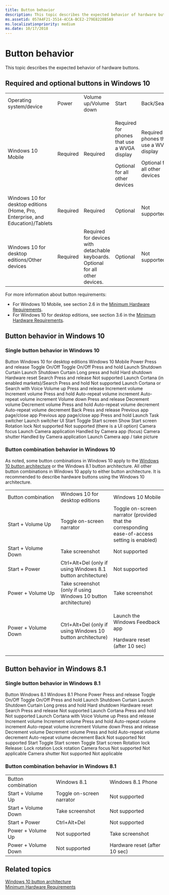 ```yaml
---
title: Button behavior
description: This topic describes the expected behavior of hardware buttons.
ms.assetid: 057A4F21-3514-4CCA-BCE2-279E8228B5A9
ms.localizationpriority: medium
ms.date: 10/17/2018
---
```


# Button behavior


This topic describes the expected behavior of hardware buttons.

## <span id="Required_and_optional__buttons_in_Windows_10"></span><span id="required_and_optional__buttons_in_windows_10"></span><span id="REQUIRED_AND_OPTIONAL__BUTTONS_IN_WINDOWS_10"></span>Required and optional buttons in Windows 10


<table>
<colgroup>
<col width="14%" />
<col width="14%" />
<col width="14%" />
<col width="14%" />
<col width="14%" />
<col width="14%" />
<col width="14%" />
</colgroup>
<tbody>
<tr class="odd">
<td align="left">Operating system/device</td>
<td align="left">Power</td>
<td align="left">Volume up/Volume down</td>
<td align="left">Start</td>
<td align="left">Back/Search</td>
<td align="left">Camera</td>
<td align="left">Rotation lock</td>
</tr>
<tr class="even">
<td align="left">Windows 10 Mobile</td>
<td align="left">Required</td>
<td align="left">Required</td>
<td align="left"><p>Required for phones that use a WVGA display</p>
<p>Optional for all other devices</p></td>
<td align="left"><p>Required for phones that use a WVGA display</p>
<p>Optional for all other devices</p></td>
<td align="left">Optional</td>
<td align="left">Not supported</td>
</tr>
<tr class="odd">
<td align="left">Windows 10 for desktop editions (Home, Pro, Enterprise, and Education)/Tablets</td>
<td align="left">Required</td>
<td align="left">Required</td>
<td align="left">Optional</td>
<td align="left">Not supported</td>
<td align="left">Not supported</td>
<td align="left">Optional</td>
</tr>
<tr class="even">
<td align="left">Windows 10 for desktop editions/Other devices</td>
<td align="left">Required</td>
<td align="left">Required for devices with detachable keyboards. Optional for all other devices.</td>
<td align="left">Optional</td>
<td align="left">Not supported</td>
<td align="left">Not supported</td>
<td align="left">Optional</td>
</tr>
</tbody>
</table>

 

For more information about button requirements:

-   For Windows 10 Mobile, see section 2.6 in the [Minimum Hardware Requirements](https://msdn.microsoft.com/library/windows/hardware/dn915086.aspx).
-   For Windows 10 for desktop editions, see section 3.6 in the [Minimum Hardware Requirements](https://msdn.microsoft.com/library/windows/hardware/dn915086.aspx).

## <span id="Button_behavior_in_Windows_10"></span><span id="button_behavior_in_windows_10"></span><span id="BUTTON_BEHAVIOR_IN_WINDOWS_10"></span>Button behavior in Windows 10


### <span id="Single_button_behavior_in_Windows_10"></span><span id="single_button_behavior_in_windows_10"></span><span id="SINGLE_BUTTON_BEHAVIOR_IN_WINDOWS_10"></span>Single button behavior in Windows 10

Button
Windows 10 for desktop editions
Windows 10 Mobile
Power
Press and release
Toggle On/Off
Toggle On/Off
Press and hold
Launch Shutdown Curtain
Launch Shutdown Curtain
Long press and hold
Hard shutdown
Hardware reset
Search
Press and release
Not supported
Launch Cortana (in enabled markets)/Search
Press and hold
Not supported
Launch Cortana or Search with Voice
Volume up
Press and release
Increment volume
Increment volume
Press and hold
Auto-repeat volume increment
Auto-repeat volume increment
Volume down
Press and release
Decrement volume
Decrement volume
Press and hold
Auto-repeat volume decrement
Auto-repeat volume decrement
Back
Press and release
Previous app page/close app
Previous app page/close app
Press and hold
Launch Task switcher
Launch switcher UI
Start
Toggle Start screen
Show Start screen
Rotation lock
Not supported
Not supported (there is a UI option)
Camera focus
Launch Camera application
Handled by Camera app (focus)
Camera shutter
Handled by Camera application
Launch Camera app / take picture
 

### <span id="Button_combination_behavior_in_Windows_10"></span><span id="button_combination_behavior_in_windows_10"></span><span id="BUTTON_COMBINATION_BEHAVIOR_IN_WINDOWS_10"></span>Button combination behavior in Windows 10

As noted, some button combinations in Windows 10 apply to the [Windows 10 button architecture](https://msdn.microsoft.com/library/windows/hardware/dn957423%28v=vs.85%29.aspx) or the Windows 8.1 button architecture. All other button combinations in Windows 10 apply to either button architecture. It is recommended to describe hardware buttons using the Windows 10 architecture.

<table>
<colgroup>
<col width="33%" />
<col width="33%" />
<col width="33%" />
</colgroup>
<tbody>
<tr class="odd">
<td align="left">Button combination</td>
<td align="left">Windows 10 for desktop editions</td>
<td align="left">Windows 10 Mobile</td>
</tr>
<tr class="even">
<td align="left">Start + Volume Up</td>
<td align="left">Toggle on-screen narrator</td>
<td align="left">Toggle on-screen narrator (provided that the corresponding ease-of-access setting is enabled)</td>
</tr>
<tr class="odd">
<td align="left">Start + Volume Down</td>
<td align="left">Take screenshot</td>
<td align="left">Not supported</td>
</tr>
<tr class="even">
<td align="left">Start + Power</td>
<td align="left">Ctrl+Alt+Del (only if using Windows 8.1 button architecture)</td>
<td align="left">Not supported</td>
</tr>
<tr class="odd">
<td align="left">Power + Volume Up</td>
<td align="left">Take screenshot (only if using Windows 10 button architecture)</td>
<td align="left">Take screenshot</td>
</tr>
<tr class="even">
<td align="left">Power + Volume Down</td>
<td align="left">Ctrl+Alt+Del (only if using Windows 10 button architecture)</td>
<td align="left"><p>Launch the Windows Feedback app</p>
<p>Hardware reset (after 10 sec)</p></td>
</tr>
</tbody>
</table>

 

## <span id="button_behavior_in_windows_8.1"></span><span id="BUTTON_BEHAVIOR_IN_WINDOWS_8.1"></span>Button behavior in Windows 8.1


### <span id="Single_button_behavior_in_Windows_8.1"></span><span id="single_button_behavior_in_windows_8.1"></span><span id="SINGLE_BUTTON_BEHAVIOR_IN_WINDOWS_8.1"></span>Single button behavior in Windows 8.1

Button
Windows 8.1
Windows 8.1 Phone
Power
Press and release
Toggle On/Off
Toggle On/Off
Press and hold
Launch Shutdown Curtain
Launch Shutdown Curtain
Long press and hold
Hard shutdown
Hardware reset
Search
Press and release
Not supported
Launch Cortana
Press and hold
Not supported
Launch Cortana with Voice
Volume up
Press and release
Increment volume
Increment volume
Press and hold
Auto-repeat volume increment
Auto-repeat volume increment
Volume down
Press and release
Decrement volume
Decrement volume
Press and hold
Auto-repeat volume decrement
Auto-repeat volume decrement
Back
Not supported
Not supported
Start
Toggle Start screen
Toggle Start screen
Rotation lock
Release: Lock rotation
Lock rotation
Camera focus
Not supported
Not applicable
Camera shutter
Not supported
Not applicable
 

### <span id="Button_combination_behavior_in_Windows_8.1"></span><span id="button_combination_behavior_in_windows_8.1"></span><span id="BUTTON_COMBINATION_BEHAVIOR_IN_WINDOWS_8.1"></span>Button combination behavior in Windows 8.1

|                     |                           |                               |
|---------------------|---------------------------|-------------------------------|
| Button combination  | Windows 8.1               | Windows 8.1 Phone             |
| Start + Volume Up   | Toggle on-screen narrator | Not supported                 |
| Start + Volume Down | Take screenshot           | Not supported                 |
| Start + Power       | Ctrl+Alt+Del              | Not supported                 |
| Power + Volume Up   | Not supported             | Take screenshot               |
| Power + Volume Down | Not supported             | Hardware reset (after 10 sec) |

 

## <span id="related_topics"></span>Related topics
[Windows 10 button architecture](https://msdn.microsoft.com/library/windows/hardware/dn957423%28v=vs.85%29.aspx)  
[Minimum Hardware Requirements](https://msdn.microsoft.com/library/windows/hardware/dn915086.aspx)  



